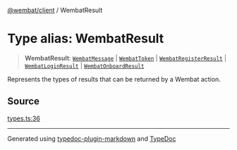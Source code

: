 [@wembat/client](../exports.md) / WembatResult

# Type alias: WembatResult

> **WembatResult**: [`WembatMessage`](../interfaces/WembatMessage.md) \| [`WembatToken`](../interfaces/WembatToken.md) \| [`WembatRegisterResult`](../interfaces/WembatRegisterResult.md) \| [`WembatLoginResult`](../interfaces/WembatLoginResult.md) \| [`WembatOnboardResult`](../interfaces/WembatOnboardResult.md)

Represents the types of results that can be returned by a Wembat action.

## Source

[types.ts:36](https://github.com/lmarschall/wembat/blob/fa7ae5e/src/types.ts#L36)

***

Generated using [typedoc-plugin-markdown](https://www.npmjs.com/package/typedoc-plugin-markdown) and [TypeDoc](https://typedoc.org/)

